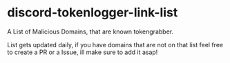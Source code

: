 # discord-tokenlogger-link-list
A List of Malicious Domains, that are known tokengrabber.

List gets updated daily, if you have domains that are not on that list feel free to create a PR or a Issue, ill make sure to add it asap!
